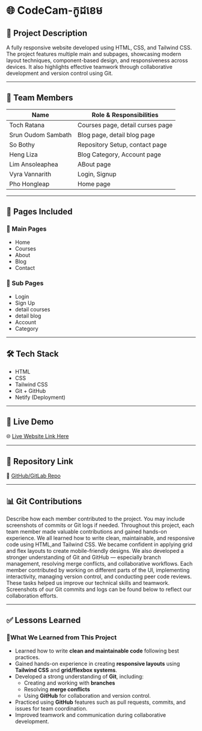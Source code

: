 # 🌐 CodeCam-កូដខេម

## 📘 Project Description

A fully responsive website developed using HTML, CSS, and Tailwind CSS. The project features multiple main and subpages, showcasing modern layout techniques, component-based design, and responsiveness across devices. It also highlights effective teamwork through collaborative development and version control using Git.

---

## 👥 Team Members

| Name               | Role & Responsibilities          |
| ------------------ | -------------------------------- |
| Toch Ratana        | Courses page, detail curses page |
| Srun Oudom Sambath | Blog page, detail blog page      |
| So Bothy           | Repository Setup, contact page   |
| Heng Liza          | Blog Category, Account page      |
| Lim Ansoleaphea    | ABout page                       |
| Vyra Vannarith     | Login, Signup                    |
| Pho Hongleap       | Home page                        |

---

## 📄 Pages Included

### 🔹 Main Pages

- Home
- Courses
- About
- Blog
- Contact

### 🔸 Sub Pages

- Login
- Sign Up
- detail courses
- detail blog
- Account
- Category

---

## 🛠️ Tech Stack

- HTML
- CSS
- Tailwind CSS
- Git + GitHub
- Netify (Deployment)

---

## 🚀 Live Demo

🌐 [Live Website Link Here](https://codecam.netlify.app/)

---

## 🔗 Repository Link

📁 [GitHub/GitLab Repo](https://github.com/Sobothty/codecam)

---

## 📊 Git Contributions

Describe how each member contributed to the project. You may include screenshots of commits or Git logs if needed.
Throughout this project, each team member made valuable contributions and gained hands-on experience. We all learned how to write clean, maintainable, and responsive code using HTML,and Tailwind CSS. We became confident in applying grid and flex layouts to create mobile-friendly designs. We also developed a stronger understanding of Git and GitHub — especially branch management, resolving merge conflicts, and collaborative workflows. Each member contributed by working on different parts of the UI, implementing interactivity, managing version control, and conducting peer code reviews. These tasks helped us improve our technical skills and teamwork. Screenshots of our Git commits and logs can be found below to reflect our collaboration efforts.

---

## ✅ Lessons Learned

### 📘**What We Learned from This Project**

- Learned how to write **clean and maintainable code** following best practices.
- Gained hands-on experience in creating **responsive layouts** using **Tailwind CSS** and **grid/flexbox systems**.
- Developed a strong understanding of **Git**, including:
  - Creating and working with **branches**
  - Resolving **merge conflicts**
  - Using **GitHub** for collaboration and version control.
- Practiced using **GitHub** features such as pull requests, commits, and issues for team coordination.
- Improved teamwork and communication during collaborative development.
